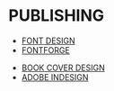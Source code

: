 # PUBLISHING

- [FONT DESIGN](../../../../LEVEL-5/ART-%26-DESIGN/DESIGN/GRAPHIC-DESIGN/PUBLISHING/FONT-DESIGN.md)
- [FONTFORGE](../../../../LEVEL-5/ART-%26-DESIGN/DESIGN/GRAPHIC-DESIGN/PUBLISHING/FONTFORGE.md)
<!-- https://fontforge.org/en-US/ -->
<!-- https://en.wikipedia.org/wiki/FontForge -->
- [BOOK COVER DESIGN](../../../../LEVEL-5/ART-%26-DESIGN/DESIGN/GRAPHIC-DESIGN/PUBLISHING/BOOK-COVER-DESIGN.md)
- [ADOBE INDESIGN](../../../../LEVEL-5/ART-%26-DESIGN/DESIGN/GRAPHIC-DESIGN/PUBLISHING/ADOBE-INDESIGN.md)
<!-- https://www.adobe.com/uk/products/indesign.html -->